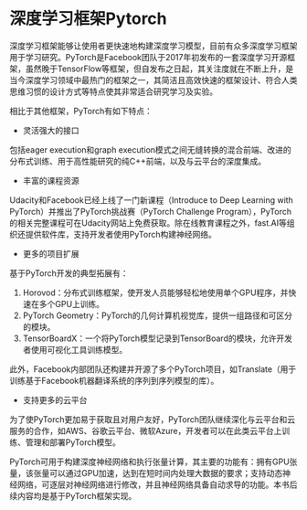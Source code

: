 # 深度学习框架Pytorch

深度学习框架能够让使用者更快速地构建深度学习模型，目前有众多深度学习框架用于学习研究。PyTorch是Facebook团队于2017年初发布的一套深度学习开源框架，虽然晚于TensorFlow等框架，但自发布之日起，其关注度就在不断上升，是当今深度学习领域中最热门的框架之一，其简洁且高效快速的框架设计、符合人类思维习惯的设计方式等特点使其非常适合研究学习及实验。

相比于其他框架，PyTorch有如下特点：

- 灵活强大的接口

包括eager execution和graph execution模式之间无缝转换的混合前端、改进的分布式训练、用于高性能研究的纯C++前端，以及与云平台的深度集成。

- 丰富的课程资源

Udacity和Facebook已经上线了一门新课程（Introduce to Deep Learning with PyTorch）并推出了PyTorch挑战赛（PyTorch Challenge Program），PyTorch的相关完整课程可在Udacity网站上免费获取。除在线教育课程之外，fast.AI等组织还提供软件库，支持开发者使用PyTorch构建神经网络。

- 更多的项目扩展

基于PyTorch开发的典型拓展有：

1. Horovod：分布式训练框架，使开发人员能够轻松地使用单个GPU程序，并快速在多个GPU上训练。
2. PyTorch Geometry：PyTorch的几何计算机视觉库，提供一组路径和可区分的模块。
3. TensorBoardX：一个将PyTorch模型记录到TensorBoard的模块，允许开发者使用可视化工具训练模型。


此外，Facebook内部团队还构建并开源了多个PyTorch项目，如Translate（用于训练基于Facebook机器翻译系统的序列到序列模型的库）。

- 支持更多的云平台

为了使PyTorch更加易于获取且对用户友好，PyTorch团队继续深化与云平台和云服务的合作，如AWS、谷歌云平台、微软Azure，开发者可以在此类云平台上训练、管理和部署PyTorch模型。


PyTorch可用于构建深度神经网络和执行张量计算，其主要的功能有：拥有GPU张量，该张量可以通过GPU加速，达到在短时间内处理大数据的要求；支持动态神经网络，可逐层对神经网络进行修改，并且神经网络具备自动求导的功能。本书后续内容均是基于PyTorch框架实现。
